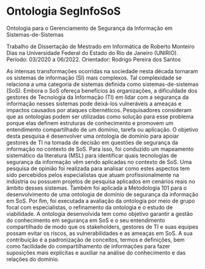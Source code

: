 # Ontologia SegInfoSoS
Ontologia para o Gerenciamento de Segurança da Informação em Sistemas-de-Sistemas

Trabalho de Dissertação de Mestrado em Informática de Roberto Monteiro Dias na Universidade Federal do Estado do Rio de Janeiro (UNIRIO). Período: 03/2020 a 06/2022. Orientador: Rodrigo Pereira dos Santos

As intensas transformações ocorridas na sociedade nesta década tornaram os sistemas de informação (SI) mais complexos. Tal complexidade se relaciona a uma categoria de
sistemas definida como sistemas-de-sistemas (SoS). Embora o SoS ofereça benefícios às organizações, a dificuldade dos gestores de Tecnologia da Informação (TI) em lidar
com a segurança da informação nesses sistemas pode deixá-los vulneráveis a ameaças e impactos causados por ataques cibernéticos. 
Pesquisadores consideram que as ontologias podem ser utilizadas como solução para esse problema porque elas definem estruturas de conhecimento e promovem um entendimento 
compartilhado de um domínio, tarefa ou aplicação. O objetivo desta pesquisa é desenvolver uma ontologia de domínio para apoiar gestores de TI na tomada de decisão em 
questões de segurança da informação no contexto de SoS. Para isso, foi conduzido um mapeamento sistemático da literatura (MSL) para identificar quais tecnologias de 
segurança da informação vêm sendo aplicadas no contexto de SoS. Uma pesquisa de opinião foi realizada para analisar como estes aspectos tem sido percebidos pelos 
especialistas que atuam profissionalmente na indústria ou possuem projetos de pesquisa aplicados em cenários reais no âmbito desses sistemas. Também foi aplicada a 
Metodologia 101 para o desenvolvimento de uma ontologia de domínio de segurança da informação em SoS. Por fim, foi executada a avaliação da ontologia por meio de grupo 
focal com especialistas, o refinamento da ontologia e o estudo de viabilidade.
A ontologia desenvolvida tem como objetivo garantir a gestão do conhecimento em segurança em SoS e o seu entendimento compartilhado de modo que os stakeholders,
gestores de TI e suas equipes possam evitar os riscos, as vulnerabilidades e as ameaças em SoS. A sua contribuição é a padronização de conceitos, termos e definições, 
bem como facilidade do compartilhamento de informações para fazer suposições mais explícitas e auxiliar na análise do conhecimento e das relações do domínio.
